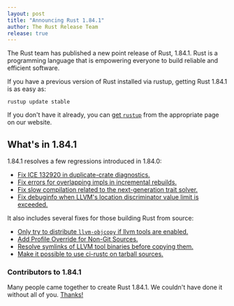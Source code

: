 ```yaml
---
layout: post
title: "Announcing Rust 1.84.1"
author: The Rust Release Team
release: true
---
```


The Rust team has published a new point release of Rust, 1.84.1. Rust is a
programming language that is empowering everyone to build reliable and
efficient software.

If you have a previous version of Rust installed via rustup, getting Rust
1.84.1 is as easy as:

```
rustup update stable
```

If you don't have it already, you can [get `rustup`][rustup] from the
appropriate page on our website.

[rustup]: https://www.rust-lang.org/install.html

## What's in 1.84.1

1.84.1 resolves a few regressions introduced in 1.84.0:

- [Fix ICE 132920 in duplicate-crate diagnostics.](https://github.com/rust-lang/rust/pull/133304/)
- [Fix errors for overlapping impls in incremental rebuilds.](https://github.com/rust-lang/rust/pull/133828/)
- [Fix slow compilation related to the next-generation trait solver.](https://github.com/rust-lang/rust/pull/135618/)
- [Fix debuginfo when LLVM's location discriminator value limit is exceeded.](https://github.com/rust-lang/rust/pull/135643/)

It also includes several fixes for those building Rust from source:

- [Only try to distribute `llvm-objcopy` if llvm tools are enabled.](https://github.com/rust-lang/rust/pull/134240/)
- [Add Profile Override for Non-Git Sources.](https://github.com/rust-lang/rust/pull/135433/)
- [Resolve symlinks of LLVM tool binaries before copying them.](https://github.com/rust-lang/rust/pull/135585/)
- [Make it possible to use ci-rustc on tarball sources.](https://github.com/rust-lang/rust/pull/135722/)

### Contributors to 1.84.1

Many people came together to create Rust 1.84.1. We couldn't have done it
without all of you. [Thanks!](https://thanks.rust-lang.org/rust/1.84.1/)
